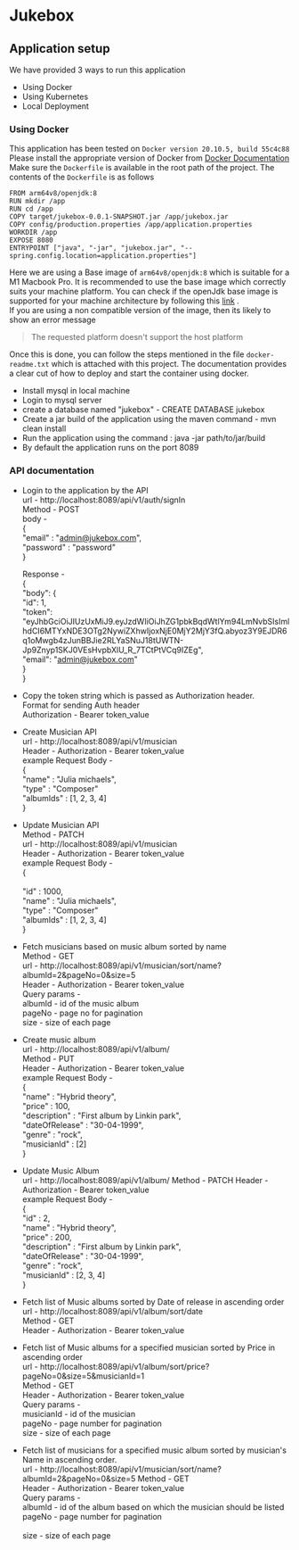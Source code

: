 # Jukebox

## Application setup

We have provided 3 ways to run this application
- Using Docker
- Using Kubernetes
- Local Deployment

### Using Docker

This application has been tested on `Docker version 20.10.5, build 55c4c88` <br />
Please install the appropriate version of Docker from [Docker Documentation](https://docs.docker.com/engine/install/) <br />
Make sure the `Dockerfile` is available in the root path of the project. The contents of the `Dockerfile` is as follows
```
FROM arm64v8/openjdk:8
RUN mkdir /app
RUN cd /app
COPY target/jukebox-0.0.1-SNAPSHOT.jar /app/jukebox.jar
COPY config/production.properties /app/application.properties
WORKDIR /app
EXPOSE 8080
ENTRYPOINT ["java", "-jar", "jukebox.jar", "--spring.config.location=application.properties"]
```

Here we are using a Base image of `arm64v8/openjdk:8` which is suitable for a M1 Macbook Pro. It is recommended to use the base image which correctly suits your machine platform. You can check if the openJdk base image is supported for your machine architecture by following this [link](https://hub.docker.com/_/openjdk) .<br />
If you are using a non compatible version of the image, then its likely to show an error message<br />
> The requested platform doesn't support the host platform

Once this is done, you can follow the steps mentioned in the file `docker-readme.txt` which is attached with this project. The documentation provides a clear cut of how to deploy and start the container using docker.








* Install mysql in local machine
* Login to mysql server
* create a database named "jukebox" - CREATE DATABASE jukebox
* Create a jar build of the application using the maven command - mvn clean install
* Run the application using the command : java -jar path/to/jar/build
* By default the application runs on the port 8089


### API documentation
* Login to the application by the API <br />
   url - http://localhost:8089/api/v1/auth/signIn <br />
   Method - POST <br />
   body - <br />
   {<br />
       "email" : "admin@jukebox.com",<br />
       "password" : "password"<br />
   }<br />
   
   Response - <br />
   {<br />
       "body": {<br />
           "id": 1,<br />
           "token": "eyJhbGciOiJIUzUxMiJ9.eyJzdWIiOiJhZG1pbkBqdWtlYm94LmNvbSIsImlhdCI6MTYxNDE3OTg2NywiZXhwIjoxNjE0MjY2MjY3fQ.abyoz3Y9EJDR6q1oMwgb4zJunBBJie2RLYaSNuJ18tUWTN-Jp9Znyp1SKJ0VEsHvpbXlU_R_7TCtPtVCq9IZEg",<br />
           "email": "admin@jukebox.com"<br />
       }<br />
   }<br />
   
* Copy the token string which is passed as Authorization header. <br />
  Format for sending Auth header <br />
  Authorization - Bearer token_value<br />
  
* Create Musician API <br />
  url - http://localhost:8089/api/v1/musician <br />
  Header - Authorization - Bearer token_value <br />
  example Request Body - <br />
  {<br />
      "name" : "Julia michaels",<br />
      "type" : "Composer"<br />
      "albumIds" : [1, 2, 3, 4]<br />
  }<br />
* Update Musician API <br />
  Method - PATCH <br />
  url - http://localhost:8089/api/v1/musician <br />
  Header - Authorization - Bearer token_value <br />
  example Request Body - <br />
  {   <br />  
        "id" : 1000, <br />
        "name" : "Julia michaels",<br />
        "type" : "Composer"<br />
        "albumIds" : [1, 2, 3, 4]<br />
   }<br />
* Fetch musicians based on music album sorted by name<br />
  Method - GET<br />
  url - http://localhost:8089/api/v1/musician/sort/name?albumId=2&pageNo=0&size=5<br />
  Header - Authorization - Bearer token_value <br />
  Query params -<br />
  albumId - id of the music album<br />
  pageNo - page no for pagination<br />
  size - size of each page<br />
  
* Create music album <br />
  url - http://localhost:8089/api/v1/album/<br />
  Method - PUT<br />
  Header - Authorization - Bearer token_value <br />
  example Request Body - <br />
  {<br />
      "name" : "Hybrid theory",<br />
      "price" : 100,<br />
      "description" : "First album by Linkin park",<br />
      "dateOfRelease" : "30-04-1999",<br />
      "genre" : "rock",<br />
      "musicianId" : [2]<br />
  }<br />
  
* Update Music Album <br />
  url - http://localhost:8089/api/v1/album/
  Method - PATCH
  Header - Authorization - Bearer token_value <br />
  example Request Body - <br />
  {<br />
      "id" : 2,<br />
      "name" : "Hybrid theory",<br />
      "price" : 200,<br />
      "description" : "First album by Linkin park",<br />
      "dateOfRelease" : "30-04-1999",<br />
      "genre" : "rock",<br />
      "musicianId" : [2, 3, 4]<br />
  }<br />
  
* Fetch list of Music albums sorted by Date of release in ascending order<br />
  url - http://localhost:8089/api/v1/album/sort/date<br />
  Method - GET<br />
  Header - Authorization - Bearer token_value <br />
 
* Fetch list of Music albums for a specified musician sorted by Price in
  ascending order<br />
  url - http://localhost:8089/api/v1/album/sort/price?pageNo=0&size=5&musicianId=1<br />
  Method - GET<br />
  Header - Authorization - Bearer token_value <br />
  Query params -<br />
  musicianId - id of the musician <br />
  pageNo -  page number for pagination<br />
  size -  size of each page<br />
  
* Fetch list of musicians for a specified music album sorted by musician's
  Name in ascending order.<br />
  url - http://localhost:8089/api/v1/musician/sort/name?albumId=2&pageNo=0&size=5
  Method - GET<br />
  Header - Authorization - Bearer token_value <br />
  Query params - <br />
  albumId - id of the album based on which the musician should be listed<br />
  pageNo -  page number for pagination<br /><br />
  size -  size of each page<br /><br />
